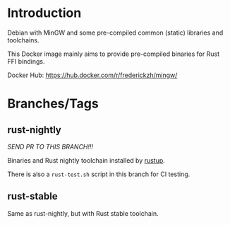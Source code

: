 # Introduction

Debian with MinGW and some pre-compiled common (static) libraries and toolchains.

This Docker image mainly aims to provide pre-compiled binaries for Rust FFI bindings.

Docker Hub: https://hub.docker.com/r/frederickzh/mingw/

# Branches/Tags

## rust-nightly

*SEND PR TO THIS BRANCH!!!*

Binaries and Rust nightly toolchain installed by [rustup](https://www.rustup.rs/).

There is also a `rust-test.sh` script in this branch for CI testing.

## rust-stable

Same as rust-nightly, but with Rust stable toolchain.
